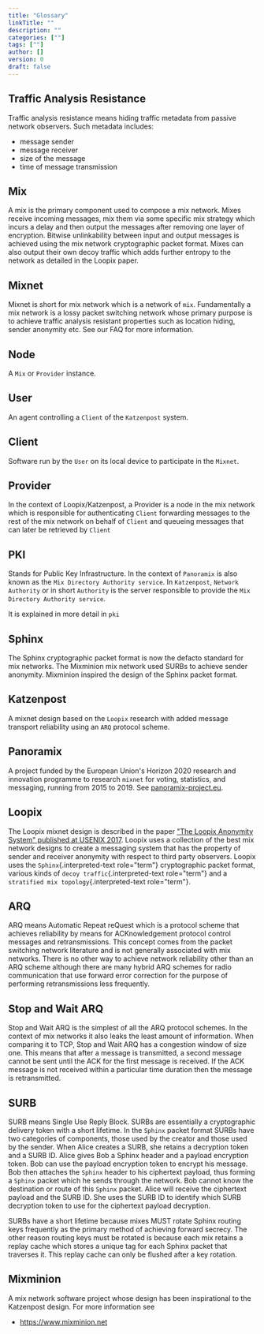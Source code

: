 ```yaml
---
title: "Glossary"
linkTitle: ""
description: ""
categories: [""]
tags: [""]
author: []
version: 0
draft: false
---
```


## Traffic Analysis Resistance

Traffic analysis resistance means hiding traffic metadata from passive network
observers. Such metadata includes:

- message sender
- message receiver
- size of the message
- time of message transmission

## Mix

A mix is the primary component used to compose a mix network. Mixes receive
incoming messages, mix them via some specific mix strategy which incurs a delay
and then output the messages after removing one layer of encryption. Bitwise
unlinkability between input and output messages is achieved using the mix
network cryptographic packet format. Mixes can also output their own decoy
traffic which adds further entropy to the network as detailed in the Loopix
paper.

## Mixnet

Mixnet is short for mix network which is a network of `mix`. Fundamentally a mix
network is a lossy packet switching network whose primary purpose is to achieve
traffic analysis resistant properties such as location hiding, sender anonymity
etc. See our FAQ for more information.

## Node

A `Mix` or `Provider` instance.

## User

An agent controlling a `Client` of the `Katzenpost` system.

## Client

Software run by the `User` on its local device to participate in the `Mixnet`.

## Provider

In the context of Loopix/Katzenpost, a Provider is a node in the mix network
which is responsible for authenticating `Client` forwarding messages to the rest
of the mix network on behalf of `Client` and queueing messages that can later be
retrieved by `Client`

## PKI

Stands for Public Key Infrastructure. In the context of `Panoramix` is also
known as the `Mix Directory Authority service`. In `Katzenpost`, `Network
Authority` or in short `Authority` is the server responsible to provide the `Mix
Directory Authority service`.

It is explained in more detail in `pki`

## Sphinx

The Sphinx cryptographic packet format is now the defacto standard
for mix networks. The Mixminion mix network used SURBs to achieve
sender anonymity. Mixminion inspired the design of the Sphinx packet
format.

## Katzenpost

A mixnet design based on the `Loopix` research with added message transport reliability using an
`ARQ` protocol scheme.

## Panoramix

A project funded by the European Union's Horizon 2020 research and
innovation programme to research `mixnet` for voting, statistics, and messaging, running from
2015 to 2019. See [panoramix-project.eu](https://panoramix-project.eu/).

## Loopix

The Loopix mixnet design is described in the paper [\"The Loopix
Anonymity System\" published at USENIX 2017](https://arxiv.org/pdf/1703.00536.pdf). Loopix uses a
collection of the best mix network designs to create a messaging
system that has the property of sender and receiver anonymity with
respect to third party observers. Loopix uses the
`Sphinx`{.interpreted-text role="term"} cryptographic packet format,
various kinds of `decoy traffic`{.interpreted-text role="term"} and
a `stratified mix topology`{.interpreted-text role="term"}.

## ARQ

ARQ means Automatic Repeat reQuest which is a protocol scheme that
achieves reliability by means for ACKnowledgement protocol control
messages and retransmissions. This concept comes from the packet
switching network literature and is not generally associated with
mix networks. There is no other way to achieve network reliability
other than an ARQ scheme although there are many hybrid ARQ schemes
for radio communication that use forward error correction for the
purpose of performing retransmissions less frequently.

## Stop and Wait ARQ

Stop and Wait ARQ is the simplest of all the ARQ protocol schemes.
In the context of mix networks it also leaks the least amount of
information. When comparing it to TCP, Stop and Wait ARQ has a
congestion window of size one. This means that after a message is
transmitted, a second message cannot be sent until the ACK for the
first message is received. If the ACK message is not received within
a particular time duration then the message is retransmitted.


## SURB

SURB means Single Use Reply Block. SURBs are essentially a cryptographic
delivery token with a short lifetime. In the `Sphinx` packet format SURBs have
two categories of components, those used by the creator and those used by the
sender. When Alice creates a SURB, she retains a decryption token and a SURB ID.
Alice gives Bob a Sphinx header and a payload encryption token. Bob can use the
payload encryption token to encrypt his message. Bob then attaches the `Sphinx`
header to his ciphertext payload, thus forming a `Sphinx` packet which he sends
through the network. Bob cannot know the destination or route of this `Sphinx`
packet. Alice will receive the ciphertext payload and the SURB ID. She uses the
SURB ID to identify which SURB decryption token to use for the ciphertext
payload decryption.

SURBs have a short lifetime because mixes MUST rotate Sphinx routing
keys frequently as the primary method of achieving forward secrecy.
The other reason routing keys must be rotated is because each mix
retains a replay cache which stores a unique tag for each Sphinx
packet that traverses it. This replay cache can only be flushed after
a key rotation.

## Mixminion

A mix network software project whose design has been inspirational to the Katzenpost design. For more information see

- https://www.mixminion.net
